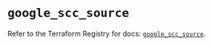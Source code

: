 # `google_scc_source`

Refer to the Terraform Registry for docs: [`google_scc_source`](https://registry.terraform.io/providers/hashicorp/google-beta/6.37.0/docs/resources/google_scc_source).
